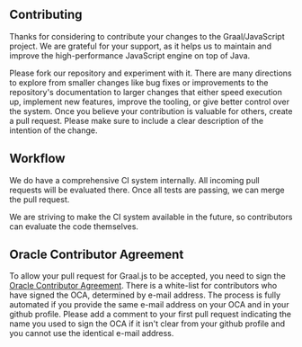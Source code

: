 ## Contributing

Thanks for considering to contribute your changes to the Graal/JavaScript project.
We are grateful for your support, as it helps us to maintain and improve the high-performance JavaScript engine on top of Java.

Please fork our repository and experiment with it.
There are many directions to explore from smaller changes like bug fixes or improvements to the repository's documentation to larger changes that either speed execution up, implement new features, improve the tooling, or give better control over the system.
Once you believe your contribution is valuable for others, create a pull request.
Please make sure to include a clear description of the intention of the change.

## Workflow

We do have a comprehensive CI system internally.
All incoming pull requests will be evaluated there.
Once all tests are passing, we can merge the pull request.

We are striving to make the CI system available in the future, so contributors can evaluate the code themselves.

## Oracle Contributor Agreement
To allow your pull request for Graal.js to be accepted, you need to sign the [Oracle Contributor Agreement](http://www.oracle.com/technetwork/community/oca-486395.html).
There is a white-list for contributors who have signed the OCA, determined by e-mail address.
The process is fully automated if you provide the same e-mail address on your OCA and in your github profile.
Please add a comment to your first pull request indicating the name you used to sign the OCA if it isn't clear from your github profile and you cannot use the identical e-mail address.


